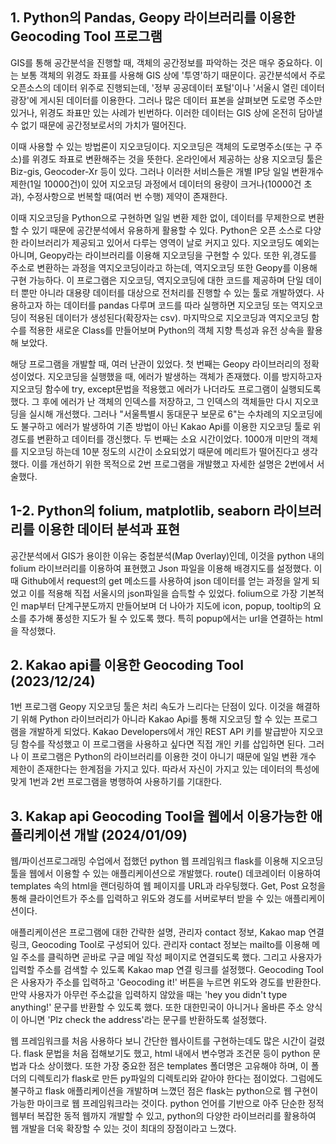 ## 1. Python의 Pandas, Geopy 라이브러리를 이용한 Geocoding Tool 프로그램 <br>

GIS를 통해 공간분석을 진행할 때, 객체의 공간정보를 파악하는 것은 매우 중요하다. 이는 보통 객체의 위경도 좌표를 사용해 GIS 상에 '투영'하기 때문이다. 공간분석에서 주로 오픈소스의 데이터 위주로 진행되는데, '정부 공공데이터 포털'이나 '서울시 열린 데이터 광장'에 게시된 데이터를 이용한다. 그러나 많은 데이터 표본을 살펴보면 도로명 주소만 있거나, 위경도 좌표만 있는 사례가 빈번하다. 이러한 데이터는 GIS 상에 온전히 담아낼 수 없기 때문에 공간정보로서의 가치가 떨어진다.<br>

이때 사용할 수 있는 방법론이 지오코딩이다. 지오코딩은 객체의 도로명주소(또는 구 주소)를 위경도 좌표로 변환해주는 것을 뜻한다. 온라인에서 제공하는 상용 지오코딩 툴은 Biz-gis, Geocoder-Xr 등이 있다. 그러나 이러한 서비스들은 개별 IP당 일일 변환개수 제한(1일 10000건)이 있어 지오코딩 과정에서 데이터의 용량이 크거나(10000건 초과), 수정사항으로 번복할 때(여러 번 수행) 제약이 존재한다.<br>

이때 지오코딩을 Python으로 구현하면 일일 변환 제한 없이, 데이터를 무제한으로 변환할 수 있기 때문에 공간분석에서 유용하게 활용할 수 있다. Python은 오픈 소스로 다양한 라이브러리가 제공되고 있어서 다루는 영역이 날로 커지고 있다. 지오코딩도 예외는 아니며, Geopy라는 라이브러리를 이용해 지오코딩을 구현할 수 있다. 또한 위,경도를 주소로 변환하는 과정을 역지오코딩이라고 하는데, 역지오코딩 또한 Geopy를 이용해 구현 가능하다. 이 프로그램은 지오코딩, 역지오코딩에 대한 코드를 제공하며 단일 데이터 뿐만 아니라 대용량 데이터를 대상으로 전처리를 진행할 수 있는 툴로 개발하였다. 사용하고자 하는 데이터를 pandas 다루며 코드를 따라 실행하면 지오코딩 또는 역지오코딩이 적용된 데이터가 생성된다(확장자는 csv). 마지막으로 지오코딩과 역지오코딩 함수를 적용한 새로운 Class를 만들어보며 Python의 객체 지향 특성과 유전 상속을 활용해 보았다.  <br>

해당 프로그램을 개발할 때, 여러 난관이 있었다. 첫 번째는 Geopy 라이브러리의 정확성이었다. 지오코딩을 실행했을 때, 에러가 발생하는 객체가 존재했다. 이를 방지하고자 지오코딩 함수에 try, except문법을 적용했고 에러가 나더라도 프로그램이 실행되도록 했다. 그 후에 에러가 난 객체의 인덱스를 저장하고, 그 인덱스의 객체들만 다시 지오코딩을 실시해 개선했다. 그러나 "서울특별시 동대문구 보문로 6"는 수차례의 지오코딩에도 불구하고 에러가 발생하여 기존 방법이 아닌 Kakao Api를 이용한 지오코딩 툴로 위경도를 변환하고 데이터를 갱신했다. 두 번째는 소요 시간이었다. 1000개 미만의 객체를 지오코딩 하는데 10분 정도의 시간이 소요되었기 때문에 메리트가 떨어진다고 생각했다. 이를 개선하기 위한 목적으로 2번 프로그램을 개발했고 자세한 설명은 2번에서 서술했다.<br>


## 1-2. Python의 folium, matplotlib, seaborn 라이브러리를 이용한 데이터 분석과 표현<br>

공간분석에서 GIS가 용이한 이유는 중첩분석(Map 0verlay)인데, 이것을 python 내의 folium 라이브러리를 이용하여 표현했고 Json 파일을 이용해 배경지도를 설정했다. 이때 Github에서 request의 get 메소드를 사용하여 json 데이터를 얻는 과정을 알게 되었고 이를 적용해 직접 서울시의 json파일을 습득할 수 있었다. folium으로 가장 기본적인 map부터 단계구분도까지 만들어보며 더 나아가 지도에 icon, popup, tooltip의 요소를 추가해 풍성한 지도가 될 수 있도록 했다. 특히 popup에서는 url을 연결하는 html을 작성했다.<br>

## 2. Kakao api를 이용한 Geocoding Tool (2023/12/24) <br>

1번 프로그램 Geopy 지오코딩 툴은 처리 속도가 느리다는 단점이 있다. 이것을 해결하기 위해 Python 라이브러리가 아니라 Kakao Api를 통해 지오코딩 할 수 있는 프로그램을 개발하게 되었다. Kakao Developers에서 개인 REST API 키를 발급받아 지오코딩 함수를 작성했고 이 프로그램을 사용하고 싶다면 직접 개인 키를 삽입하면 된다. 그러나 이 프로그램은 Python의 라이브러리를 이용한 것이 아니기 때문에 일일 변환 개수 제한이 존재한다는 한계점을 가지고 있다. 따라서 자신이 가지고 있는 데이터의 특성에 맞게 1번과 2번 프로그램을 병행하여 사용하기를 기대한다.

## 3. Kakap api Geocoding Tool을 웹에서 이용가능한 애플리케이션 개발 (2024/01/09) <br>

웹/파이선프로그래밍 수업에서 접했던 python 웹 프레임워크 flask를 이용해 지오코딩 툴을 웹에서 이용할 수 있는 애플리케이션으로 개발했다. route() 데코레이터 이용하여 templates 속의 html을 랜더링하여 웹 페이지를 URL과 라우팅했다. Get, Post 요청을 통해 클라이언트가 주소를 입력하고 위도와 경도를 서버로부터 받을 수 있는 애플리케이션이다.<br>

애플리케이션은 프로그램에 대한 간략한 설명, 관리자 contact 정보, Kakao map 연결 링크, Geocoding Tool로 구성되어 있다. 관리자 contact 정보는 mailto를 이용해 메일 주소를 클릭하면 곧바로 구글 메일 작성 페이지로 연결되도록 했다. 그리고 사용자가 입력할 주소를 검색할 수 있도록 Kakao map 연결 링크를 설정했다. Geocoding Tool은 사용자가 주소를 입력하고 'Geocoding it!' 버튼을 누르면 위도와 경도를 반환한다. 만약 사용자가 아무런 주소값을 입력하지 않았을 때는 'hey you didn't type anything!' 문구를 반환할 수 있도록 했다. 또한 대한민국이 아니거나 올바른 주소 양식이 아니면 'Plz check the address'라는 문구를 반환하도록 설정했다. <br>

웹 프레임워크를 처음 사용하다 보니 간단한 웹사이트를 구현하는데도 많은 시간이 걸렸다. flask 문법을 처음 접해보기도 했고, html 내에서 변수명과 조건문 등이 python 문법과 다소 상이했다. 또한 가장 중요한 점은 templates 폴더명은 고유해야 하며, 이 폴더의 디렉토리가 flask로 만든 py파일의 디렉토리와 같아야 한다는 점이었다. 그럼에도 불구하고 flask 애플리케이션을 개발하며 느꼈던 점은 flask는 python으로 웹 구현이 가능한 마이크로 웹 프레임워크라는 것이다. python 언어를 기반으로 아주 단순한 정적 웹부터 복잡한 동적 웹까지 개발할 수 있고, python의 다양한 라이브러리를 활용하여 웹 개발을 더욱 확장할 수 있는 것이 최대의 장점이라고 느꼈다.  
